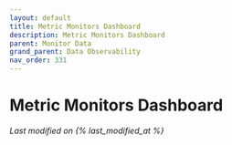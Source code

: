 ```yaml
---
layout: default
title: Metric Monitors Dashboard
description: Metric Monitors Dashboard
parent: Monitor Data
grand_parent: Data Observability
nav_order: 331
---
```


# Metric Monitors Dashboard
*Last modified on {% last_modified_at %}*
